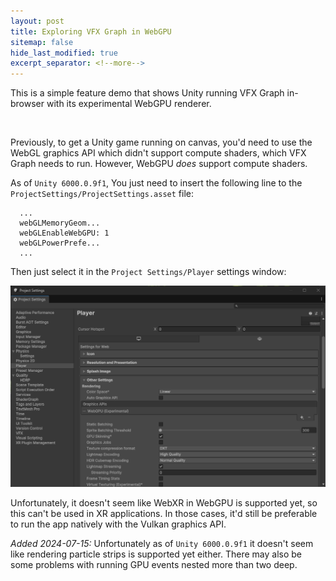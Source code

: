 ```yaml
---
layout: post
title: Exploring VFX Graph in WebGPU
sitemap: false
hide_last_modified: true
excerpt_separator: <!--more-->
---
```


This is a simple feature demo that shows Unity running VFX Graph in-browser 
with its experimental WebGPU renderer.

<!--more-->

<script async src="/assets/2024-07-12-showcase/script.js" charset="utf-8"></script>
<link rel="stylesheet" href="/assets/2024-07-12-showcase/TemplateData/style.css">
<div id="unity-container" class="unity-desktop">
    <canvas id="unity-canvas" width=960 height=600 tabindex="-1"></canvas>
    <div id="unity-loading-bar">
    <div id="unity-logo"></div>
    <div id="unity-progress-bar-empty">
        <div id="unity-progress-bar-full"></div>
    </div>
    </div>
    <div id="unity-warning"> </div>
    <div id="unity-footer">
    <div id="unity-logo-title-footer"></div>
    <div id="unity-fullscreen-button"></div>
    <div id="unity-build-title"></div>
    </div>
</div>
<br>

Previously, to get a Unity game running on canvas, you'd need to use the WebGL
graphics API which didn't support compute shaders, which VFX Graph needs to
run. However, WebGPU *does* support compute shaders. 

As of `Unity 6000.0.9f1`, You just need to insert the following line to the 
`ProjectSettings/ProjectSettings.asset` file:

```
  ...
  webGLMemoryGeom...
  webGLEnableWebGPU: 1
  webGLPowerPrefe...
  ...
```

Then just select it in the `Project Settings/Player` settings window:

![webgpu-setting](/assets/2024-07-12-showcase/webgpu-setting.png)

Unfortunately, it doesn't seem like WebXR in WebGPU is supported yet, so
this can't be used in XR applications. In those cases, it'd still be
preferable to run the app natively with the Vulkan graphics API.

*Added 2024-07-15:* Unfortunately as of `Unity 6000.0.9f1` it doesn't seem
like rendering particle strips is supported yet either. There may also be
some problems with running GPU events nested more than two deep.
